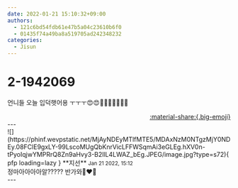 ```yaml
---
date: 2022-01-21 15:10:32+09:00
authors:
  - 121c6bd54fdb61e47b5a04c23610b6f0
  - 01435f74a49ba8a519705ad242348232
categories:
  - Jisun
---
```


# 2-1942069

<div class="post-container" markdown="1">
<div class="content-container md-sidebar__scrollwrap" markdown="1">

언니들 오늘 입덕햇어용 ㅜㅜㅜ😍😍🤭🤭💖💖💖💖💖 

</div>
</div>

<div style="text-align: right;" markdown="1">
<a href="https://weverse.io/fromis9/fanpost/2-1942069" style="text-align: right;">:material-share:{.big-emoji}</a>
</div>
---

<div class="comments-container md-sidebar__scrollwrap" markdown="1">
<div class="comment" markdown="1">
<div class='id-container' markdown="1">
![](https://phinf.wevpstatic.net/MjAyNDEyMTlfMTE5/MDAxNzM0NTgzMjY0NDEy.08FClE9gxLY-99LscoMUgQbKnrVicLFFWSqmAi3eGLEg.hXV0n-tPyoIqjwYMPRrQ8Zn9aHvy3-B2llL4LWAZ_bEg.JPEG/image.jpg?type=s72){ pfp loading=lazy }
**<span class="artist">지선</span>** <small>Jan 21 2022, 15:12</small><br>
</div>
<div class='comment-body' markdown="1">
정마아아아아알????? 반가와🥴❤️‍🔥
</div>
</div>
</div>
---
